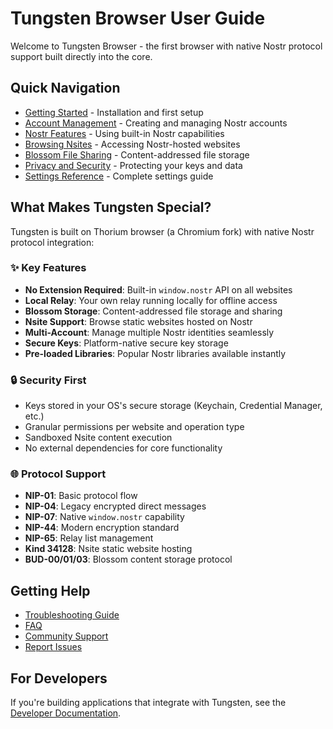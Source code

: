 # Tungsten Browser User Guide

Welcome to Tungsten Browser - the first browser with native Nostr protocol support built directly into the core.

## Quick Navigation

- [Getting Started](getting-started.md) - Installation and first setup
- [Account Management](account-management.md) - Creating and managing Nostr accounts
- [Nostr Features](nostr-features.md) - Using built-in Nostr capabilities
- [Browsing Nsites](browsing-nsites.md) - Accessing Nostr-hosted websites
- [Blossom File Sharing](blossom-features.md) - Content-addressed file storage
- [Privacy and Security](privacy-security.md) - Protecting your keys and data
- [Settings Reference](settings-reference.md) - Complete settings guide

## What Makes Tungsten Special?

Tungsten is built on Thorium browser (a Chromium fork) with native Nostr protocol integration:

### ✨ Key Features

- **No Extension Required**: Built-in `window.nostr` API on all websites
- **Local Relay**: Your own relay running locally for offline access
- **Blossom Storage**: Content-addressed file storage and sharing
- **Nsite Support**: Browse static websites hosted on Nostr
- **Multi-Account**: Manage multiple Nostr identities seamlessly
- **Secure Keys**: Platform-native secure key storage
- **Pre-loaded Libraries**: Popular Nostr libraries available instantly

### 🔒 Security First

- Keys stored in your OS's secure storage (Keychain, Credential Manager, etc.)
- Granular permissions per website and operation type
- Sandboxed Nsite content execution
- No external dependencies for core functionality

### 🌐 Protocol Support

- **NIP-01**: Basic protocol flow
- **NIP-04**: Legacy encrypted direct messages
- **NIP-07**: Native `window.nostr` capability
- **NIP-44**: Modern encryption standard
- **NIP-65**: Relay list management
- **Kind 34128**: Nsite static website hosting
- **BUD-00/01/03**: Blossom content storage protocol

## Getting Help

- [Troubleshooting Guide](../troubleshooting/README.md)
- [FAQ](../troubleshooting/faq.md)
- [Community Support](../troubleshooting/support.md)
- [Report Issues](https://github.com/sandwichfarm/tungsten/issues)

## For Developers

If you're building applications that integrate with Tungsten, see the [Developer Documentation](../developer/README.md).